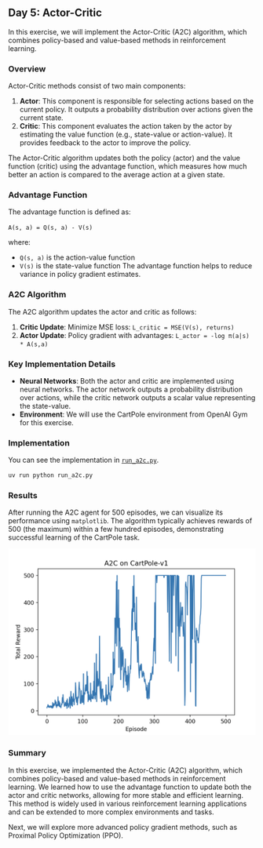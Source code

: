 ## Day 5: Actor-Critic

In this exercise, we will implement the Actor-Critic (A2C) algorithm, which combines policy-based and value-based methods in reinforcement learning.

### Overview

Actor-Critic methods consist of two main components:
1. **Actor**: This component is responsible for selecting actions based on the current policy. It outputs a probability distribution over actions given the current state.
2. **Critic**: This component evaluates the action taken by the actor by estimating the value function (e.g., state-value or action-value). It provides feedback to the actor to improve the policy.

The Actor-Critic algorithm updates both the policy (actor) and the value function (critic) using the advantage function, which measures how much better an action is compared to the average action at a given state.

### Advantage Function
The advantage function is defined as:

```A(s, a) = Q(s, a) - V(s)```

where:
- `Q(s, a)` is the action-value function
- `V(s)` is the state-value function
The advantage function helps to reduce variance in policy gradient estimates.

### A2C Algorithm
The A2C algorithm updates the actor and critic as follows:
1. **Critic Update**: Minimize MSE loss: `L_critic = MSE(V(s), returns)`
2. **Actor Update**: Policy gradient with advantages: `L_actor = -log π(a|s) * A(s,a)`

### Key Implementation Details
- **Neural Networks**: Both the actor and critic are implemented using neural networks. The actor network outputs a probability distribution over actions, while the critic network outputs a scalar value representing the state-value.
- **Environment**: We will use the CartPole environment from OpenAI Gym for this exercise.

### Implementation
You can see the implementation in [`run_a2c.py`](./run_a2c.py).

```bash
uv run python run_a2c.py
```

### Results
After running the A2C agent for 500 episodes, we can visualize its performance using `matplotlib`. The algorithm typically achieves rewards of 500 (the maximum) within a few hundred episodes, demonstrating successful learning of the CartPole task.

![A2C Performance](a2c-result.png)

### Summary
In this exercise, we implemented the Actor-Critic (A2C) algorithm, which combines policy-based and value-based methods in reinforcement learning. We learned how to use the advantage function to update both the actor and critic networks, allowing for more stable and efficient learning. This method is widely used in various reinforcement learning applications and can be extended to more complex environments and tasks.

Next, we will explore more advanced policy gradient methods, such as Proximal Policy Optimization (PPO).

